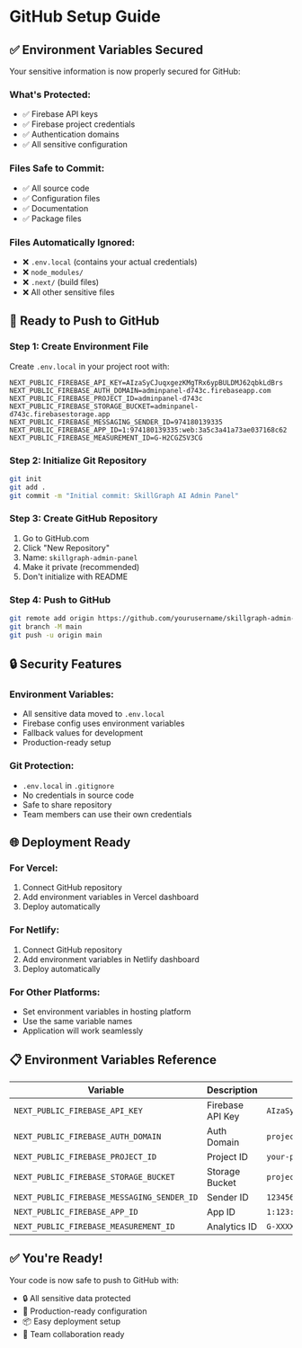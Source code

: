 # GitHub Setup Guide

## ✅ Environment Variables Secured

Your sensitive information is now properly secured for GitHub:

### **What's Protected:**
- ✅ Firebase API keys
- ✅ Firebase project credentials  
- ✅ Authentication domains
- ✅ All sensitive configuration

### **Files Safe to Commit:**
- ✅ All source code
- ✅ Configuration files
- ✅ Documentation
- ✅ Package files

### **Files Automatically Ignored:**
- ❌ `.env.local` (contains your actual credentials)
- ❌ `node_modules/`
- ❌ `.next/` (build files)
- ❌ All other sensitive files

## 🚀 Ready to Push to GitHub

### **Step 1: Create Environment File**
Create `.env.local` in your project root with:
```env
NEXT_PUBLIC_FIREBASE_API_KEY=AIzaSyCJuqxgezKMgTRx6ypBULDMJ62qbkLdBrs
NEXT_PUBLIC_FIREBASE_AUTH_DOMAIN=adminpanel-d743c.firebaseapp.com
NEXT_PUBLIC_FIREBASE_PROJECT_ID=adminpanel-d743c
NEXT_PUBLIC_FIREBASE_STORAGE_BUCKET=adminpanel-d743c.firebasestorage.app
NEXT_PUBLIC_FIREBASE_MESSAGING_SENDER_ID=974180139335
NEXT_PUBLIC_FIREBASE_APP_ID=1:974180139335:web:3a5c3a41a73ae037168c62
NEXT_PUBLIC_FIREBASE_MEASUREMENT_ID=G-H2CGZSV3CG
```

### **Step 2: Initialize Git Repository**
```bash
git init
git add .
git commit -m "Initial commit: SkillGraph AI Admin Panel"
```

### **Step 3: Create GitHub Repository**
1. Go to GitHub.com
2. Click "New Repository"
3. Name: `skillgraph-admin-panel`
4. Make it private (recommended)
5. Don't initialize with README

### **Step 4: Push to GitHub**
```bash
git remote add origin https://github.com/yourusername/skillgraph-admin-panel.git
git branch -M main
git push -u origin main
```

## 🔒 Security Features

### **Environment Variables:**
- All sensitive data moved to `.env.local`
- Firebase config uses environment variables
- Fallback values for development
- Production-ready setup

### **Git Protection:**
- `.env.local` in `.gitignore`
- No credentials in source code
- Safe to share repository
- Team members can use their own credentials

## 🌐 Deployment Ready

### **For Vercel:**
1. Connect GitHub repository
2. Add environment variables in Vercel dashboard
3. Deploy automatically

### **For Netlify:**
1. Connect GitHub repository  
2. Add environment variables in Netlify dashboard
3. Deploy automatically

### **For Other Platforms:**
- Set environment variables in hosting platform
- Use the same variable names
- Application will work seamlessly

## 📋 Environment Variables Reference

| Variable | Description | Example |
|----------|-------------|---------|
| `NEXT_PUBLIC_FIREBASE_API_KEY` | Firebase API Key | `AIzaSyC...` |
| `NEXT_PUBLIC_FIREBASE_AUTH_DOMAIN` | Auth Domain | `project.firebaseapp.com` |
| `NEXT_PUBLIC_FIREBASE_PROJECT_ID` | Project ID | `your-project-id` |
| `NEXT_PUBLIC_FIREBASE_STORAGE_BUCKET` | Storage Bucket | `project.appspot.com` |
| `NEXT_PUBLIC_FIREBASE_MESSAGING_SENDER_ID` | Sender ID | `123456789` |
| `NEXT_PUBLIC_FIREBASE_APP_ID` | App ID | `1:123:web:abc123` |
| `NEXT_PUBLIC_FIREBASE_MEASUREMENT_ID` | Analytics ID | `G-XXXXXXXXXX` |

## ✅ You're Ready!

Your code is now safe to push to GitHub with:
- 🔒 All sensitive data protected
- 🚀 Production-ready configuration  
- 📦 Easy deployment setup
- 👥 Team collaboration ready
